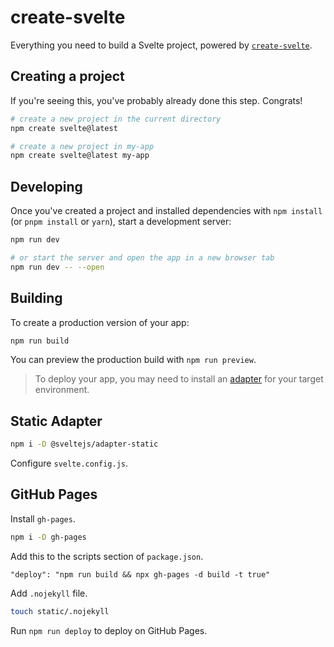 # create-svelte

Everything you need to build a Svelte project, powered by [`create-svelte`](https://github.com/sveltejs/kit/tree/master/packages/create-svelte).

## Creating a project

If you're seeing this, you've probably already done this step. Congrats!

```bash
# create a new project in the current directory
npm create svelte@latest

# create a new project in my-app
npm create svelte@latest my-app
```

## Developing

Once you've created a project and installed dependencies with `npm install` (or `pnpm install` or `yarn`), start a development server:

```bash
npm run dev

# or start the server and open the app in a new browser tab
npm run dev -- --open
```

## Building

To create a production version of your app:

```bash
npm run build
```

You can preview the production build with `npm run preview`.

> To deploy your app, you may need to install an [adapter](https://kit.svelte.dev/docs/adapters) for your target environment.

## Static Adapter

```bash
npm i -D @sveltejs/adapter-static
```
Configure `svelte.config.js`.

## GitHub Pages

Install `gh-pages`.
```bash
npm i -D gh-pages
```

Add this to the scripts section of `package.json`.
```
"deploy": "npm run build && npx gh-pages -d build -t true"
```

Add `.nojekyll` file.
```bash
touch static/.nojekyll
```

Run `npm run deploy` to deploy on GitHub Pages.
